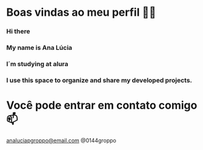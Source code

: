 # Boas vindas ao meu perfil 💙💙
### Hi there 
### My name is Ana Lúcia 
### I´m studying at alura 
### I use this space to organize and share my developed projects.
# Você pode entrar em contato comigo 📫
analuciapgroppo@email.com
@0144groppo


